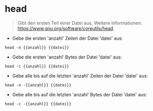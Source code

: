 # head

> Gibt den ersten Teil einer Datei aus.
> Weitere Informationen: <https://www.gnu.org/software/coreutils/head>.

- Gebe die ersten 'anzahl' Zeilen der Datei 'datei' aus:

`head -n {{anzahl}} {{datei}}`

- Gebe die ersten 'anzahl' Bytes der Datei 'datei' aus:

`head -c {{anzahl}} {{datei}}`

- Gebe alle bis auf die letzten 'anzahl' Zeilen der Datei 'datei' aus:

`head -n -{{anzahl}} {{datei}}`

- Gebe alle bis auf die letzten 'anzahl' Bytes der Datei 'datei' aus:

`head -c -{{anzahl}} {{datei}}`
